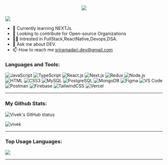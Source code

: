<h1 align="center">
  <a href="https://git.io/typing-svg">
    <img src="https://readme-typing-svg.herokuapp.com/?lines=Hello,+There!👋;This+is+Vivek⚡;Nice+to+meet+you!&center=true&size=30">
  </a>
</h1>

![](https://komarev.com/ghpvc/?username=Vivek-310&color=brightgreen)


- 🌱 Currently learning NEXTJs.
- 🤝 Looking to contribute for Open-source Organizations
- 👨‍💻 Intrested in FullStack,ReactNative,Devops,DSA.
- 💬 Ask me about DEV.
- 📫 How to reach me sriramadari.dev@gmail.com

### Languages and Tools:

![JavaScript](https://img.shields.io/badge/JavaScript-F7DF1E?style=flat-square&logo=javascript&logoColor=black)
![TypeScript](https://img.shields.io/badge/TypeScript-007ACC?style=flat-square&logo=typescript&logoColor=white)
![React.js](https://img.shields.io/badge/React.js-0081CB?style=flat-square&logo=react&logoColor=61DAFB)
![Next.js](https://img.shields.io/badge/Next.js-f7f7f7?style=flastic&logo=Next.js&logoColor=000000)
![Redux](https://img.shields.io/badge/Redux-black?style=flastic&logo=Redux&logoColor=764ABC)
![Node.js](https://img.shields.io/badge/Node.js-43853D?style=flat-square&logo=node.js&logoColor=white)
![HTML](https://img.shields.io/badge/HTML5-E34F26?style=flat-square&logo=html5&logoColor=white)
![CSS3](https://img.shields.io/badge/CSS3-1572B6?style=flat-square&logo=css3&logoColor=white)
![MySQL](https://img.shields.io/badge/MySQL-005C84?style=flat-square&logo=mysql&logoColor=white)
![PostgreSQL](https://img.shields.io/badge/PostgreSQL-31658D?style=flastic&logo=PostgreSQL&logoColor=white)
![MongoDB](https://img.shields.io/badge/MongoDB-F7F7F7?style=flat-square&logo=mongodb&logoColor=49A248)
![Figma](https://img.shields.io/badge/Figma-f7f7f7?style=flastic&logo=Figma&logoColor=F24E1E)
![VS Code](https://img.shields.io/badge/VisualStudio-2C2B30?style=flastic&logo=VisualStudioCode&logoColor=007ACC)
![Postman](https://img.shields.io/badge/Postman-f7f7f7?style=flastic&logo=Postman&logoColor=FF6C37)
![Firebase](https://img.shields.io/badge/firebase-a08021?style=for-the-badge&logo=firebase&logoColor=ffcd34)
![TailwindCSS](https://img.shields.io/badge/Tailwind%20CSS-06B6D4.svg?style=for-the-badge&logo=Tailwind-CSS&logoColor=white)
![Vercel](https://img.shields.io/badge/Vercel-000000.svg?style=for-the-badge&logo=Vercel&logoColor=white)

---
### My Github Stats:

<p>
  <img align="center" src="https://github-readme-stats.vercel.app/api?username=vivek-310&show_icons=true&include_all_commits=true&theme=algolia&hide_border=true" alt="Vivek's GitHub status" />
</p>
<p>
  <img align="center" src="https://github-readme-streak-stats.herokuapp.com/?user=vivek-310&theme=algolia" alt="vivek" />
</p>

---

### Top Usage Languages:

<img align="center" src="https://github-readme-stats.vercel.app/api/top-langs/?username=vivek-310&layout=compact&theme=algolia&hide_border=true&&langs_count=10" />

---
